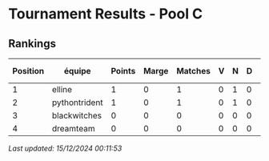 # Tournament Results - Pool C

## Rankings

| Position | équipe     | Points | Marge | Matches | V | N | D | Moy. Coups | Moy. Temps |
|----------|------------|--------|-------|---------|---|---|---|------------|------------|
| 1 | elline | 1 | 0 | 1 | 0 | 1 | 0 | 36.0 | 2.0 |
| 2 | pythontrident | 1 | 0 | 1 | 0 | 1 | 0 | 35.0 | 2.0 |
| 3 | blackwitches | 0 | 0 | 0 | 0 | 0 | 0 | 0.0 | 0.0 |
| 4 | dreamteam | 0 | 0 | 0 | 0 | 0 | 0 | 0.0 | 0.0 |



_Last updated: 15/12/2024 00:11:53_
